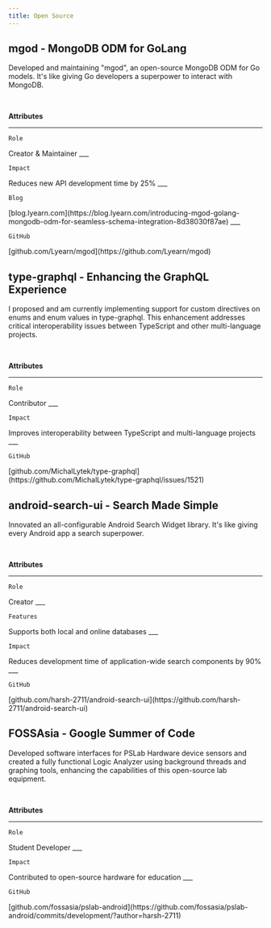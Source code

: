 ```yaml
---
title: Open Source
---
```


## mgod - MongoDB ODM for GoLang

Developed and maintaining "mgod", an open-source MongoDB ODM for Go models. It's like giving Go developers a superpower to interact with MongoDB.

<br />

**Attributes**
___

`Role`
<div padding-top="4px;" />
Creator & Maintainer
___

`Impact`
<div padding-top="4px;" />
Reduces new API development time by 25%
___

`Blog`
<div padding-top="4px;" />
[blog.lyearn.com](https://blog.lyearn.com/introducing-mgod-golang-mongodb-odm-for-seamless-schema-integration-8d38030f87ae)
___

`GitHub`
<div padding-top="4px;" />
[github.com/Lyearn/mgod](https://github.com/Lyearn/mgod)

## type-graphql - Enhancing the GraphQL Experience

I proposed and am currently implementing support for custom directives on enums and enum values in type-graphql. This enhancement addresses critical interoperability issues between TypeScript and other multi-language projects.

<br />

**Attributes**
___

`Role`
<div padding-top="4px;" />
Contributor
___

`Impact`
<div padding-top="4px;" />
Improves interoperability between TypeScript and multi-language projects
___

`GitHub`
<div padding-top="4px;" />
[github.com/MichalLytek/type-graphql](https://github.com/MichalLytek/type-graphql/issues/1521)

## android-search-ui - Search Made Simple

Innovated an all-configurable Android Search Widget library. It's like giving every Android app a search superpower.

<br />

**Attributes**
___

`Role`
<div padding-top="4px;" />
Creator
___

`Features`
<div padding-top="4px;" />
Supports both local and online databases
___

`Impact`
<div padding-top="4px;" />
Reduces development time of application-wide search components by 90%
___

`GitHub`
<div padding-top="4px;" />
[github.com/harsh-2711/android-search-ui](https://github.com/harsh-2711/android-search-ui)

## FOSSAsia - Google Summer of Code

Developed software interfaces for PSLab Hardware device sensors and created a fully functional Logic Analyzer using background threads and graphing tools, enhancing the capabilities of this open-source lab equipment.

<br />

**Attributes**
___

`Role`
<div padding-top="4px;" />
Student Developer
___

`Impact`
<div padding-top="4px;" />
Contributed to open-source hardware for education
___

`GitHub`
<div padding-top="4px;" />
[github.com/fossasia/pslab-android](https://github.com/fossasia/pslab-android/commits/development/?author=harsh-2711)
